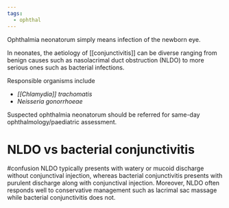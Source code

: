 ```yaml
---
tags:
  - ophthal
---
```

Ophthalmia neonatorum simply means infection of the newborn eye.  

In neonates, the aetiology of [[conjunctivitis]] can be diverse ranging from benign causes such as nasolacrimal duct obstruction (NLDO) to more serious ones such as bacterial infections. 

Responsible organisms include  
- _[[Chlamydia]] trachomatis_ 
- _Neisseria gonorrhoeae_
  
Suspected ophthalmia neonatorum should be referred for same-day ophthalmology/paediatric assessment. 

# NLDO vs bacterial conjunctivitis
#confusion 
NLDO typically presents with watery or mucoid discharge without conjunctival injection, whereas bacterial conjunctivitis presents with purulent discharge along with conjunctival injection. Moreover, NLDO often responds well to conservative management such as lacrimal sac massage while bacterial conjunctivitis does not.